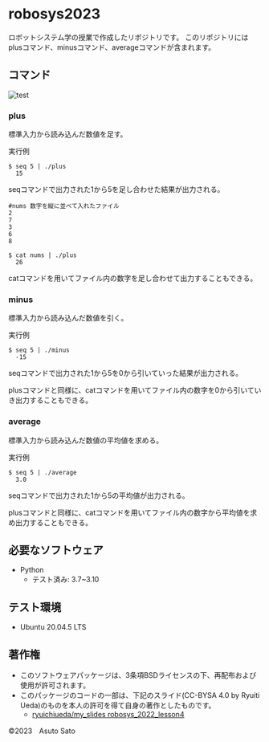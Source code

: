 # robosys2023
ロボットシステム学の授業で作成したリポジトリです。
このリポジトリにはplusコマンド、minusコマンド、averageコマンドが含まれます。

## コマンド
![test](https://github.com/asutosato/robosys2023/actions/workflows/test.yml/badge.svg)

### plus

標準入力から読み込んだ数値を足す。

実行例
```
$ seq 5 | ./plus
  15
```
seqコマンドで出力された1から5を足し合わせた結果が出力される。

```
#nums 数字を縦に並べて入れたファイル
2
7
3
6
8
```
```
$ cat nums | ./plus
  26
```
catコマンドを用いてファイル内の数字を足し合わせて出力することもできる。


### minus

標準入力から読み込んだ数値を引く。

実行例
```
$ seq 5 | ./minus
  -15
```
seqコマンドで出力された1から5を0から引いていった結果が出力される。

plusコマンドと同様に、catコマンドを用いてファイル内の数字を0から引いていき出力することもできる。


### average

標準入力から読み込んだ数値の平均値を求める。

実行例
```
$ seq 5 | ./average
  3.0
```
seqコマンドで出力された1から5の平均値が出力される。

plusコマンドと同様に、catコマンドを用いてファイル内の数字から平均値を求め出力することもできる。


## 必要なソフトウェア
* Python
  * テスト済み: 3.7~3.10

## テスト環境
* Ubuntu 20.04.5 LTS

## 著作権
* このソフトウェアパッケージは、3条項BSDライセンスの下、再配布および使用が許可されます。
* このパッケージのコードの一部は、下記のスライド(CC-BYSA 4.0 by Ryuiti Ueda)のものを本人の許可を得て自身の著作としたものです。
   * [ryuichiueda/my_slides robosys_2022_lesson4](https://github.com/ryuichiueda/my_slides/blob/master/robosys_2022/lesson4.md)

©2023　Asuto Sato

